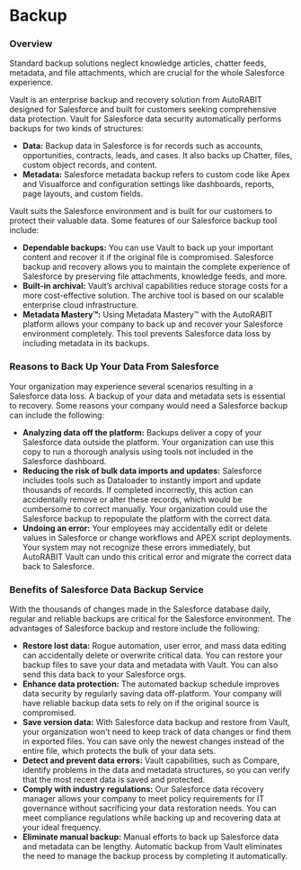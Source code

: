 # Backup

### Overview <a href="#overview" id="overview"></a>

Standard backup solutions neglect knowledge articles, chatter feeds, metadata, and file attachments, which are crucial for the whole Salesforce experience.&#x20;

Vault is an enterprise backup and recovery solution from AutoRABIT designed for Salesforce and built for customers seeking comprehensive data protection. Vault for Salesforce data security automatically performs backups for two kinds of structures:&#x20;

* **Data:** Backup data in Salesforce is for records such as accounts, opportunities, contracts, leads, and cases. It also backs up Chatter, files, custom object records, and content.&#x20;
* **Metadata:** Salesforce metadata backup refers to custom code like Apex and Visualforce and configuration settings like dashboards, reports, page layouts, and custom fields.&#x20;

Vault suits the Salesforce environment and is built for our customers to protect their valuable data. Some features of our Salesforce backup tool include:&#x20;

* **Dependable backups:** You can use Vault to back up your important content and recover it if the original file is compromised. Salesforce backup and recovery allows you to maintain the complete experience of Salesforce by preserving file attachments, knowledge feeds, and more.&#x20;
* **Built-in archival:** Vault’s archival capabilities reduce storage costs for a more cost-effective solution. The archive tool is based on our scalable enterprise cloud infrastructure.&#x20;
* **Metadata Mastery™:** Using Metadata Mastery™ with the AutoRABIT platform allows your company to back up and recover your Salesforce environment completely. This tool prevents Salesforce data loss by including metadata in its backups.

### Reasons to Back Up Your Data From Salesforce <a href="#reasons-to-back-up-your-data-from-salesforce" id="reasons-to-back-up-your-data-from-salesforce"></a>

&#x20;Your organization may experience several scenarios resulting in a Salesforce data loss. A backup of your data and metadata sets is essential to recovery. Some reasons your company would need a Salesforce backup can include the following:&#x20;

* **Analyzing data off the platform:** Backups deliver a copy of your Salesforce data outside the platform. Your organization can use this copy to run a thorough analysis using tools not included in the Salesforce dashboard.&#x20;
* **Reducing the risk of bulk data imports and updates:** Salesforce includes tools such as Dataloader to instantly import and update thousands of records. If completed incorrectly, this action can accidentally remove or alter these records, which would be cumbersome to correct manually. Your organization could use the Salesforce backup to repopulate the platform with the correct data.&#x20;
* **Undoing an error:** Your employees may accidentally edit or delete values in Salesforce or change workflows and APEX script deployments. Your system may not recognize these errors immediately, but AutoRABIT Vault can undo this critical error and migrate the correct data back to Salesforce.&#x20;

### Benefits of Salesforce Data Backup Service  <a href="#benefits-of-salesforce-data-backup-service" id="benefits-of-salesforce-data-backup-service"></a>

With the thousands of changes made in the Salesforce database daily, regular and reliable backups are critical for the Salesforce environment. The advantages of Salesforce backup and restore include the following:&#x20;

* **Restore lost data:** Rogue automation, user error, and mass data editing can accidentally delete or overwrite critical data. You can restore your backup files to save your data and metadata with Vault. You can also send this data back to your Salesforce orgs.&#x20;
* **Enhance data protection:** The automated backup schedule improves data security by regularly saving data off-platform. Your company will have reliable backup data sets to rely on if the original source is compromised.&#x20;
* **Save version data:** With Salesforce data backup and restore from Vault, your organization won’t need to keep track of data changes or find them in exported files. You can save only the newest changes instead of the entire file, which protects the bulk of your data sets.&#x20;
* **Detect and prevent data errors:** Vault capabilities, such as Compare, identify problems in the data and metadata structures, so you can verify that the most recent data is saved and protected.&#x20;
* **Comply with industry regulations:** Our Salesforce data recovery manager allows your company to meet policy requirements for IT governance without sacrificing your data restoration needs. You can meet compliance regulations while backing up and recovering data at your ideal frequency.&#x20;
* **Eliminate manual backup:** Manual efforts to back up Salesforce data and metadata can be lengthy. Automatic backup from Vault eliminates the need to manage the backup process by completing it automatically.
